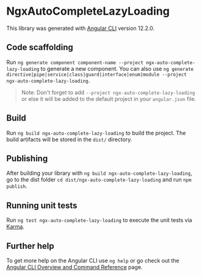 # NgxAutoCompleteLazyLoading

This library was generated with [Angular CLI](https://github.com/angular/angular-cli) version 12.2.0.

## Code scaffolding

Run `ng generate component component-name --project ngx-auto-complete-lazy-loading` to generate a new component. You can also use `ng generate directive|pipe|service|class|guard|interface|enum|module --project ngx-auto-complete-lazy-loading`.
> Note: Don't forget to add `--project ngx-auto-complete-lazy-loading` or else it will be added to the default project in your `angular.json` file. 

## Build

Run `ng build ngx-auto-complete-lazy-loading` to build the project. The build artifacts will be stored in the `dist/` directory.

## Publishing

After building your library with `ng build ngx-auto-complete-lazy-loading`, go to the dist folder `cd dist/ngx-auto-complete-lazy-loading` and run `npm publish`.

## Running unit tests

Run `ng test ngx-auto-complete-lazy-loading` to execute the unit tests via [Karma](https://karma-runner.github.io).

## Further help

To get more help on the Angular CLI use `ng help` or go check out the [Angular CLI Overview and Command Reference](https://angular.io/cli) page.
